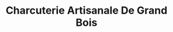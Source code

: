 ---
title: "Charcuterie Artisanale De Grand Bois"
url: /saint-pierre/charcuterie-artisanale-de-grand-bois/
shop: boucherie
---